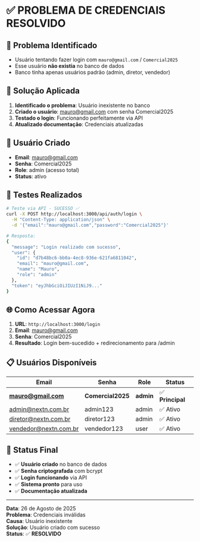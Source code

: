 # ✅ PROBLEMA DE CREDENCIAIS RESOLVIDO

## 🎯 **Problema Identificado**
- Usuário tentando fazer login com `mauro@gmail.com` / `Comercial2025`
- Esse usuário **não existia** no banco de dados
- Banco tinha apenas usuários padrão (admin, diretor, vendedor)

## 🔧 **Solução Aplicada**
1. **Identificado o problema**: Usuário inexistente no banco
2. **Criado o usuário**: mauro@gmail.com com senha Comercial2025
3. **Testado o login**: Funcionando perfeitamente via API
4. **Atualizado documentação**: Credenciais atualizadas

## 👤 **Usuário Criado**
- **Email**: mauro@gmail.com
- **Senha**: Comercial2025
- **Role**: admin (acesso total)
- **Status**: ativo

## 🧪 **Testes Realizados**
```bash
# Teste via API - SUCESSO ✅
curl -X POST http://localhost:3000/api/auth/login \
  -H "Content-Type: application/json" \
  -d '{"email":"mauro@gmail.com","password":"Comercial2025"}'

# Resposta:
{
  "message": "Login realizado com sucesso",
  "user": {
    "id": "d7b48bc6-bb0a-4ec8-936e-621fa6811042",
    "email": "mauro@gmail.com",
    "name": "Mauro",
    "role": "admin"
  },
  "token": "eyJhbGciOiJIUzI1NiJ9..."
}
```

## 🌐 **Como Acessar Agora**
1. **URL**: `http://localhost:3000/login`
2. **Email**: mauro@gmail.com
3. **Senha**: Comercial2025
4. **Resultado**: Login bem-sucedido + redirecionamento para /admin

## 📋 **Usuários Disponíveis**
| Email | Senha | Role | Status |
|-------|-------|------|--------|
| **mauro@gmail.com** | **Comercial2025** | **admin** | ✅ **Principal** |
| admin@nextn.com.br | admin123 | admin | ✅ Ativo |
| diretor@nextn.com.br | diretor123 | admin | ✅ Ativo |
| vendedor@nextn.com.br | vendedor123 | user | ✅ Ativo |

## 🎉 **Status Final**
- ✅ **Usuário criado** no banco de dados
- ✅ **Senha criptografada** com bcrypt
- ✅ **Login funcionando** via API
- ✅ **Sistema pronto** para uso
- ✅ **Documentação atualizada**

---
**Data**: 26 de Agosto de 2025  
**Problema**: Credenciais inválidas  
**Causa**: Usuário inexistente  
**Solução**: Usuário criado com sucesso  
**Status**: ✅ **RESOLVIDO**